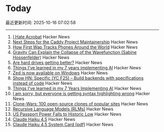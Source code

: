 # Today

最近更新时间: 2025-10-16 07:02:58

--- 
1. [I Hate Acrobat](https://www.vincentuden.xyz/blog/pdf-reader) Hacker News
2. [Next Steps for the Caddy Project Maintainership](https://caddy.community/t/next-steps-for-the-caddy-project-maintainership/33076) Hacker News
3. [How First Wap Tracks Phones Around the World](https://www.lighthousereports.com/methodology/surveillance-secrets-explainer/) Hacker News
4. [Gravity Can Explain the Collapse of the Wavefunction (Sabine Hossenfelder)](https://arxiv.org/abs/2510.11037) Hacker News
5. [Are hard drives getting better?](https://www.backblaze.com/blog/are-hard-drives-getting-better-lets-revisit-the-bathtub-curve/) Hacker News
6. [Things I've learned in my 7 years implementing AI](https://www.jampa.dev/p/llms-and-the-lessons-we-still-havent) Hacker News
7. [Zed is now available on Windows](https://zed.dev/blog/zed-for-windows-is-here) Hacker News
8. [Show HN: Specific (YC F25) – Build backends with specifications instead of code](https://specific.dev/) Hacker News
9. [Things I've learned in my 7 Years Implementing AI](https://www.jampa.dev/p/llms-and-the-lessons-we-still-havent) Hacker News
10. [I am sorry, but everyone is getting syntax highlighting wrong](https://tonsky.me/blog/syntax-highlighting/) Hacker News
11. [Clone-Wars: 100 open-source clones of popular sites](https://github.com/GorvGoyl/Clone-Wars) Hacker News
12. [Recursive Language Models (RLMs)](https://alexzhang13.github.io/blog/2025/rlm/) Hacker News
13. [US Passport Power Falls to Historic Low](https://www.henleyglobal.com/newsroom/press-releases/henley-global-mobility-report-oct-2025) Hacker News
14. [Claude Haiku 4.5](https://www.anthropic.com/news/claude-haiku-4-5) Hacker News
15. [Claude Haiku 4.5 System Card [pdf]](https://assets.anthropic.com/m/99128ddd009bdcb/original/Claude-Haiku-4-5-System-Card.pdf) Hacker News
